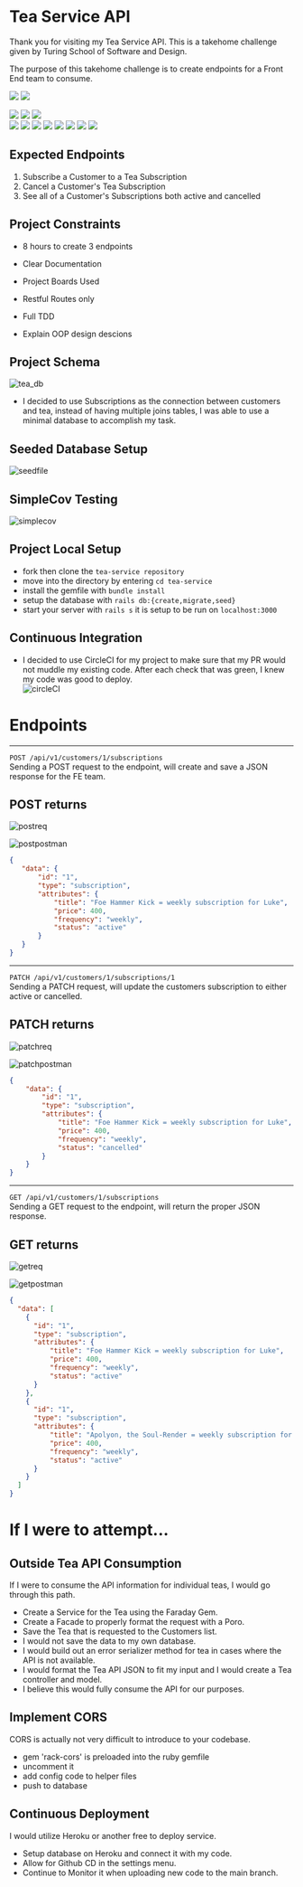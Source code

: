 # Tea Service API  
Thank you for visiting my Tea Service API. This is a takehome challenge given by Turing School of Software and Design.  

The purpose of this takehome challenge is to create endpoints for a Front End team to consume.  
<p>
  <img src="https://img.shields.io/badge/Ruby%20On%20Rails-b81818.svg?&style=flat&logo=rubyonrails&logoColor=white" />
  <img src="https://img.shields.io/badge/Ruby-CC0000.svg?&style=flaste&logo=ruby&logoColor=white" />
</p>

<p>
  <img src="https://img.shields.io/badge/Postman-FF6E4F.svg?&style=flat&logo=postman&logoColor=white" />  
  <img src="https://img.shields.io/badge/Git-F05032.svg?&style=flaste&logo=git&logoColor=white" />
  <img src="https://img.shields.io/badge/PostgreSQL-4169E1.svg?&style=flaste&logo=postgresql&logoColor=white" />
  </br>
  <img src="https://img.shields.io/badge/GitHub-181717.svg?&style=flaste&logo=github&logoColor=white" />
  <img src="https://img.shields.io/badge/rspec--rails-b81818.svg?&style=flaste&logo=rubygems&logoColor=white" />
  <img src="https://img.shields.io/badge/pry-b81818.svg?&style=flaste&logo=rubygems&logoColor=white" />  
  <img src="https://img.shields.io/badge/simplecov-b81818.svg?&style=flaste&logo=rubygems&logoColor=white" />  
  <img src="https://img.shields.io/badge/MVC-b8b018.svg?&style=flaste&logo=MVC&logoColor=white" />
  <img src="https://img.shields.io/badge/TDD-b87818.svg?&style=flaste&logo=TDD&logoColor=white" />
  <img src="https://img.shields.io/badge/REST-33b818.svg?&style=flaste&logo=REST&logoColor=white" />  
  <img src="https://img.shields.io/badge/OOP-b81818.svg?&style=flaste&logo=OOP&logoColor=white" />
</p>  

## Expected Endpoints  
1. Subscribe a Customer to a Tea Subscription
2. Cancel a Customer's Tea Subscription
3. See all of a Customer's Subscriptions both active and cancelled


## Project Constraints  
- 8 hours to create 3 endpoints

- Clear Documentation

- Project Boards Used  

- Restful Routes only  

- Full TDD  

- Explain OOP design descions  

## Project Schema  
![tea_db](https://user-images.githubusercontent.com/5219578/190591152-4578d925-39e5-4da3-bbc4-abc008477ec9.png)
- I decided to use Subscriptions as the connection between customers and tea, instead of having multiple joins tables, I was able to use a minimal database to accomplish my task.  

## Seeded Database Setup  
![seedfile](https://user-images.githubusercontent.com/5219578/191053237-7067171a-0200-4efc-b5d4-afe6a7780fb1.png)
## SimpleCov Testing  
![simplecov](https://user-images.githubusercontent.com/5219578/190598508-5f9cf34b-7152-495c-86a4-8fdaf3f41fa3.png)
## Project Local Setup
- fork then clone the `tea-service repository`  
- move into the directory by entering `cd tea-service`  
- install the gemfile with `bundle install`  
- setup the database with `rails db:{create,migrate,seed}`  
- start your server with `rails s` it is setup to be run on `localhost:3000`  

## Continuous Integration
- I decided to use CircleCI for my project to make sure that my PR would not muddle my existing code. After each check that was green, I knew my code was good to deploy.  
![circleCI](https://user-images.githubusercontent.com/5219578/191060583-ea4f50f5-c20c-4735-a225-b708c83a2a00.png)
# Endpoints  
 ___
 `POST /api/v1/customers/1/subscriptions`  
 Sending a POST request to the endpoint, will create and save a JSON response for the FE team.
 ## POST returns  

 ![postreq](https://user-images.githubusercontent.com/5219578/191058578-5a518f41-5388-406f-96ec-88cec1555737.png)  

 ![postpostman](https://user-images.githubusercontent.com/5219578/191058858-3484e1ba-a756-4781-9303-6d91501d9e17.png)  

 ```json
 {
    "data": {
        "id": "1",
        "type": "subscription",
        "attributes": {
            "title": "Foe Hammer Kick = weekly subscription for Luke",
            "price": 400,
            "frequency": "weekly",
            "status": "active"
        }
    }
}
``` 
___
`PATCH /api/v1/customers/1/subscriptions/1`  
Sending a PATCH request, will update the customers subscription to either active or cancelled.
## PATCH returns  

![patchreq](https://user-images.githubusercontent.com/5219578/191058559-3989b46d-89e6-4e2e-9c8a-51e93d77c384.png)  

![patchpostman](https://user-images.githubusercontent.com/5219578/191058832-75d846f4-a707-45ce-830f-901e7fadd6d0.png)  

```json
{
    "data": {
        "id": "1",
        "type": "subscription",
        "attributes": {
            "title": "Foe Hammer Kick = weekly subscription for Luke",
            "price": 400,
            "frequency": "weekly",
            "status": "cancelled"
        }
    }
}
```

___  
`GET /api/v1/customers/1/subscriptions`  
 Sending a GET request to the endpoint, will return the proper JSON response. 
## GET returns  

![getreq](https://user-images.githubusercontent.com/5219578/191058542-61f50f22-748d-4a06-99f3-91774e5d3f88.png)  

![getpostman](https://user-images.githubusercontent.com/5219578/191058814-3a7ea408-a2e4-4503-806b-fde9a41e9779.png)  

```json
{
  "data": [
    {
      "id": "1",
      "type": "subscription",
      "attributes": {
          "title": "Foe Hammer Kick = weekly subscription for Luke",
          "price": 400,
          "frequency": "weekly",
          "status": "active"
      }
    },
    {
      "id": "1",
      "type": "subscription",
      "attributes": {
          "title": "Apolyon, the Soul-Render = weekly subscription for Luke",
          "price": 400,
          "frequency": "weekly",
          "status": "active"
      }
    }
  ]
}
```  

# If I were to attempt...  

## Outside Tea API Consumption  
If I were to consume the API information for individual teas, I would go through this path.

- Create a Service for the Tea using the Faraday Gem.
- Create a Facade to properly format the request with a Poro.
- Save the Tea that is requested to the Customers list.
- I would not save the data to my own database.
- I would build out an error serializer method for tea in cases where the API is not available.
- I would format the Tea API JSON to fit my input and I would create a Tea controller and model. 
- I believe this would fully consume the API for our purposes.  

## Implement CORS

CORS is actually not very difficult to introduce to your codebase.

- gem 'rack-cors' is preloaded into the ruby gemfile
- uncomment it  
- add config code to helper files  
- push to database  

## Continuous Deployment  

I would utilize Heroku or another free to deploy service.  

- Setup database on Heroku and connect it with my code.  
- Allow for Github CD in the settings menu.  
- Continue to Monitor it when uploading new code to the main branch. 
